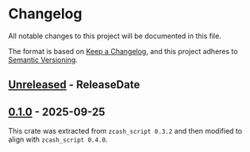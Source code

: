 # Changelog
All notable changes to this project will be documented in this file.

The format is based on [Keep a Changelog](https://keepachangelog.com/en/1.0.0/),
and this project adheres to [Semantic Versioning](https://semver.org/spec/v2.0.0.html).

<!-- next-header -->

## [Unreleased] - ReleaseDate

## [0.1.0] - 2025-09-25

This crate was extracted from `zcash_script 0.3.2` and then modified to align with
`zcash_script 0.4.0`.

<!-- next-url -->
[Unreleased]: https://github.com/ZcashFoundation/zcash_script/compare/libzcash_script-v0.1.0...HEAD
[0.1.0]: https://github.com/ZcashFoundation/zcash_script/releases/tag/libzcash_script-v0.1.0
